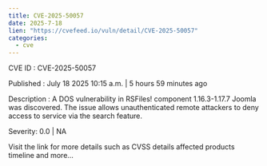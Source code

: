 ```yaml
--- 
title: CVE-2025-50057
date: 2025-7-18
lien: "https://cvefeed.io/vuln/detail/CVE-2025-50057"
categories:
  - cve
---
```


CVE ID : CVE-2025-50057

Published :  July 18
2025
10:15 a.m. | 5 hours
59 minutes ago

Description : A DOS vulnerability in RSFiles! component 1.16.3-1.17.7 Joomla was discovered. The issue allows unauthenticated remote attackers to deny access to service via the search feature.

Severity: 0.0 | NA

Visit the link for more details
such as CVSS details
affected products
timeline
and more...
